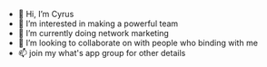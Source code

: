- 👋 Hi, I’m Cyrus 
- 👀 I’m interested in making a powerful team 
- 🌱 I’m currently doing network marketing
- 💞️ I’m looking to collaborate on with people who binding with me
- 📫 join my what's app group for other details 

<!---
Cyrus is a ✨ special ✨ repository because its `README.md` (this file) appears on your GitHub profile.
You can click the Preview link to take a look at your changes.
--->

